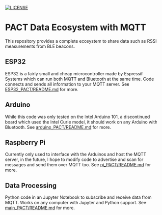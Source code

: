 [![LICENSE](https://img.shields.io/github/license/jvonk/pact)](LICENSE)

# PACT Data Ecosystem with MQTT
This repository provides a complete ecosystem to share data such as RSSI measurements from BLE beacons.

## ESP32
ESP32 is a fairly small and cheap microcontroller made by Espressif Systems which can run both MQTT and Bluetooth at the same time. Code connects and sends all information to your MQTT server. See [ESP32_PACT/README.md](ESP32_PACT/README.md) for more.

## Arduino
While this code was only tested on the Intel Arduino 101, a discontinued board which used the Intel Curie model, it should work on any Arduino with Bluetooth. See [arduino_PACT/README.md](arduino_PACT/README.md) for more.

## Raspberry Pi
Currently only used to interface with the Arduinos and host the MQTT server, in the future, I hope to modify code to advertise and scan for messages and send them over MQTT too. See [pi_PACT/README.md](pi_PACT/README.md) for more.

## Data Processing
Python code in an Jupyter Notebook to subscribe and receive data from MQTT. Works on any computer with Jupyter and Python support. See [main_PACT/README.md](main_PACT/README.md) for more.
